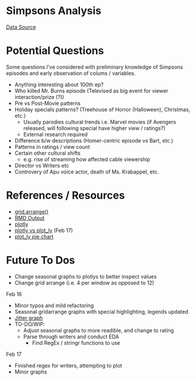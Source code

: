 # Simpsons Analysis
[Data Source](https://www.kaggle.com/datasets/jonbown/simpsons-episodes-2016?resource=download)

# Potential Questions
Some questions I've considered with preliminary knowledge of Simpsons episodes and early observation of colums / variables.

- Anything interesting about 100th ep?
- Who killed Mr. Burns episode (Televised as big event for viewer interaction/prize (?))
- Pre vs Post-Movie patterns
- Holiday specials patterns? (Treehouse of Horror (Halloween), Christmas, etc.)
    - Usually parodies cultural trends i.e. Marvel movies (if Avengers released, will following special have higher view / ratings?)
    - External research required
- Difference b/w descriptions (Homer-centric episode vs Bart, etc.)
- Patterns in ratings / view count
- Certain other cultural shifts 
  - e.g. rise of streaming how affected cable viewership
- Director vs Writers etc
- Controvery of Apu voice actor, death of Ms. Krabappel, etc.


# References / Resources
- [grid.arrange()](https://stackoverflow.com/questions/10706753/how-do-i-arrange-a-variable-list-of-plots-using-grid-arrange)
- [RMD Output](https://stackoverflow.com/questions/37755037/how-to-add-code-folding-to-output-chunks-in-rmarkdown-html-documents)
- [plotly](https://plotly.com/ggplot2/text-and-annotations/)
- [plotly vs plot_ly](https://jtr13.github.io/spring19/community_contribution_group17.html) (Feb 17)
- [plot_ly pie chart](https://plotly.com/r/pie-charts/)

# Future To Dos
- Change seasonal graphs to plotlys to better inspect values
- Change grid arrange (i.e. 4 per window as opposed to 12)


Feb 16
- Minor typos and mild refactoring
- Seasonal gridarrange graphs with special highlighting, legends updated
- [Jitter graph](https://cmdlinetips.com/2018/04/how-to-make-boxplot-in-r-with-ggplot2/)
- TO-DO/WIP:
  - Adjust seasonal graphs to more readible, and change to rating
  - Parse through writers and conduct EDA
    - Find RegEx / stringr functions to use

Feb 17
- Finished regex for writers, attempting to plot
- Minor graphs